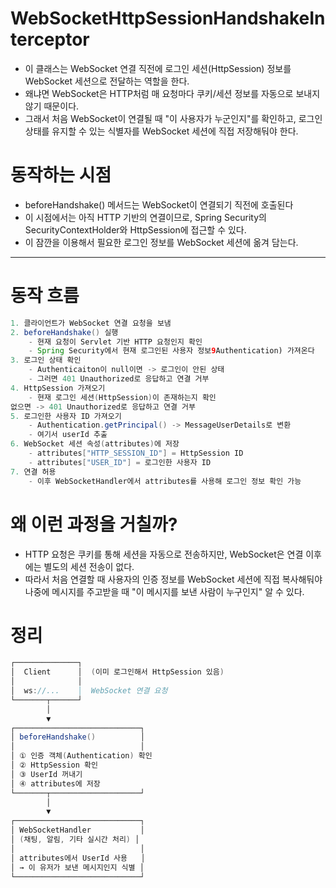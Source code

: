 # WebSocketHttpSessionHandshakeInterceptor

- 이 클래스는 WebSocket 연결 직전에 로그인 세션(HttpSession) 정보를 WebSocket 세션으로 전달하는 역할을 한다. 
- 왜냐면 WebSocket은 HTTP처럼 매 요청마다 쿠키/세션 정보를 자동으로 보내지 않기 때문이다.
- 그래서 처음 WebSocket이 연결될 때 "이 사용자가 누군인지"를 확인하고, 로그인 상태를 유지할 수 있는 식별자를 WebSocket 세션에 직접 저장해둬야 한다. 

# 동작하는 시점

- beforeHandshake() 메서드는 WebSocket이 연결되기 직전에 호출된다
- 이 시점에서는 아직 HTTP 기반의 연결이므로, Spring Security의 SecurityContextHolder와 HttpSession에 접근할 수 있다. 
- 이 잠깐을 이용해서 필요한 로그인 정보를 WebSocket 세션에 옮겨 담는다.
-----

# 동작 흐름
```java
1. 클라이언트가 WebSocket 연결 요청을 보냄
2. beforeHandshake() 실행
    - 현재 요청이 Servlet 기반 HTTP 요청인지 확인
    - Spring Security에서 현재 로그인된 사용자 정보9Authentication) 가져온다
3. 로그인 상태 확인
    - Authenticaiton이 null이면 -> 로그인이 안된 상태
    - 그러면 401 Unauthorized로 응답하고 연결 거부
4. HttpSession 가져오기
    - 현재 로그인 세션(HttpSession)이 존재하는지 확인
없으면 -> 401 Unauthorized로 응답하고 연결 거부
5. 로그인한 사용자 ID 가져오기 
    - Authentication.getPrincipal() -> MessageUserDetails로 변환
    - 여기서 userId 추출
6. WebSocket 세션 속성(attributes)에 저장
    - attributes["HTTP_SESSION_ID"] = HttpSession ID
    - attributes["USER_ID"] = 로그인한 사용자 ID
7. 연결 허용
    - 이후 WebSocketHandler에서 attributes를 사용해 로그인 정보 확인 가능

```

# 왜 이런 과정을 거칠까? 
- HTTP 요청은 쿠키를 통해 세션을 자동으로 전송하지만, WebSocket은 연결 이후에는 별도의 세션 전송이 없다.
- 따라서 처음 연결할 때 사용자의 인증 정보를 WebSocket 세션에 직접 복사해둬야 나중에 메시지를 주고받을 때 "이 메시지를 보낸 사람이 누구인지" 알 수 있다. 

# 정리
```java
┌──────────────┐
│  Client      │  (이미 로그인해서 HttpSession 있음)
│              │
│  ws://...    │  WebSocket 연결 요청
└───────┬──────┘
        │
        ▼
┌────────────────────────────┐
│ beforeHandshake()          │
│                            │
│ ① 인증 객체(Authentication) 확인
│ ② HttpSession 확인
│ ③ UserId 꺼내기
│ ④ attributes에 저장
└───────┬────────────────────┘
        │
        ▼
┌────────────────────────────┐
│ WebSocketHandler           │
│ (채팅, 알림, 기타 실시간 처리) │
│                            │
│ attributes에서 UserId 사용   │
│ → 이 유저가 보낸 메시지인지 식별 │
└────────────────────────────┘

```

